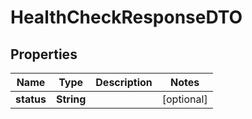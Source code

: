 # HealthCheckResponseDTO

## Properties
Name | Type | Description | Notes
------------ | ------------- | ------------- | -------------
**status** | **String** |  |  [optional]
